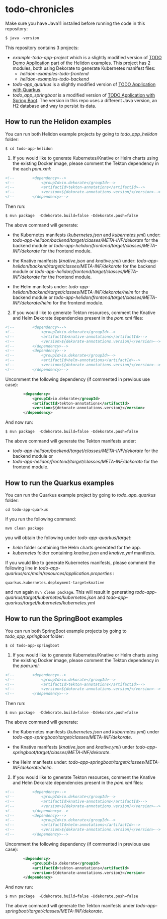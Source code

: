 # todo-chronicles

Make sure you have Java11 installed before running the code in this repository:

```java
$ java -version
```

This repository contains 3 projects:
* _example-todo-app-project_ which is a slightly modified version of [TODO Demo Application](https://github.com/helidon-io/helidon/tree/main/examples/todo-app) part of the Helidon examples.
This project has 2 modules, both using Dekorate to generate Kubernetes manifest files:
  * _helidon-examples-todo-frontend_ 
  * _helidon-examples-todo-backend_
* _todo-app_quarkus_ is a slightly modified version of [TODO Application with Quarkus](https://github.com/quarkusio/todo-demo-app).
* _todo_app_springboot_ is a modified version of [TODO Application with Spring Boot](https://github.com/microsoft/spring-todo-app). The version in this repo uses a different Java version,
an H2 database and way to persist its data.

## How to run the Helidon examples

You can run both Helidon example projects by going to _todo_app_helidon_ folder:

```shell
$ cd todo-app-helidon
```

1. If you would like to generate Kubernetes/Knative or Helm charts using the existing Docker image, 
please comment the Tekton dependency in the each _pom.xml_:

```xml 
<!--        <dependency>-->
<!--            <groupId>io.dekorate</groupId>-->
<!--            <artifactId>tekton-annotations</artifactId>-->
<!--            <version>${dekorate-annotations.version}</version>-->
<!--        </dependency>-->
```

Then run:
```shell
$ mvn package  -Ddekorate.build=false -Ddekorate.push=false
```
The above command will generate:
 * the Kubernetes manifests (_kubernetes.json_ and _kubernetes.yml_) under:
  _todo-app-helidon/backend/target/classes/META-INF/dekorate_ for the backend module or
  _todo-app-helidon/frontend/target/classes/META-INF/dekorate_ for the frontend module.


  * the Knative manifests (_knative.json_ and _knative.yml_) under:
  _todo-app-helidon/backend/target/classes/META-INF/dekorate_ for the backend module or 
  _todo-app-helidon/frontend/target/classes/META-INF/dekorate_ for the frontend module.


  * the Helm manifests under:
  _todo-app-helidon/backend/target/classes/META-INF/dekorate/helm_ for the backend module or
  _todo-app-helidon/frontend/target/classes/META-INF/dekorate/helm_ for the frontend module.

2. If you would like to generate Tekton resources, comment the Knative and Helm Dekorate dependencies present in the _pom.xml_ files: 

```xml 
<!--        <dependency>-->
<!--            <groupId>io.dekorate</groupId>-->
<!--            <artifactId>knative-annotations</artifactId>-->
<!--            <version>${dekorate-annotations.version}</version>-->
<!--        </dependency>-->
<!--        <dependency>-->
<!--            <groupId>io.dekorate</groupId>-->
<!--            <artifactId>helm-annotations</artifactId>-->
<!--            <version>${dekorate-annotations.version}</version>-->
<!--        </dependency>-->
```
Uncomment the following dependency (if commented in previous use case):

```xml 
        <dependency>
            <groupId>io.dekorate</groupId>
            <artifactId>tekton-annotations</artifactId>
            <version>${dekorate-annotations.version}</version>
        </dependency>
```

And now run:

```shell
$ mvn package  -Ddekorate.build=false -Ddekorate.push=false
```

The above command will generate the Tekton manifests under:
* _todo-app-helidon/backend/target/classes/META-INF/dekorate_ for the backend module or
* _todo-app-helidon/frontend/target/classes/META-INF/dekorate_ for the frontend module.

## How to run the Quarkus examples

You can run the Quarkus example project by going to _todo_app_quarkus_ folder:

```shell
cd todo-app-quarkus
```

If you run the following command:

```shell
mvn clean package
```

you will obtain the following under _todo-app-quarkus/target_:

* _helm_ folder containing the Helm charts generated for the app.
* _kubernetes_ folder containing _knative.json_ and _knative.yml_ manifests.

If you would like to generate Kubernetes manifests, 
please comment the following line in _todo-app-quarkus/src/main/resources/application.properties_ :

```properties
quarkus.kubernetes.deployment-target=knative
```
and run again `mvn clean package`. 
This will result in generating _todo-app-quarkus/target/kubernetes/kubernetes.json_
and _todo-app-quarkus/target/kubernetes/kubernetes.yml_

## How to run the SpringBoot examples

You can run both SpringBoot example projects by going to _todo_app_springboot_ folder:

```shell
$ cd todo-app-springboot
```

1. If you would like to generate Kubernetes/Knative or Helm charts using the existing Docker image,
   please comment the Tekton dependency in the _pom.xml_:

```xml 
<!--        <dependency>-->
<!--            <groupId>io.dekorate</groupId>-->
<!--            <artifactId>tekton-annotations</artifactId>-->
<!--            <version>${dekorate-annotations.version}</version>-->
<!--        </dependency>-->
```

Then run:
```shell
$ mvn package  -Ddekorate.build=false -Ddekorate.push=false
```
The above command will generate:
* the Kubernetes manifests (_kubernetes.json_ and _kubernetes.yml_) under
  _todo-app-springboot/target/classes/META-INF/dekorate_.


* the Knative manifests (_knative.json_ and _knative.yml_) under _todo-app-springboot/target/classes/META-INF/dekorate_.


* the Helm manifests under:
  _todo-app-springboot/target/classes/META-INF/dekorate/helm_.

2. If you would like to generate Tekton resources, comment the Knative and Helm Dekorate dependencies present in the _pom.xml_ files:

```xml 
<!--        <dependency>-->
<!--            <groupId>io.dekorate</groupId>-->
<!--            <artifactId>knative-annotations</artifactId>-->
<!--            <version>${dekorate-annotations.version}</version>-->
<!--        </dependency>-->
<!--        <dependency>-->
<!--            <groupId>io.dekorate</groupId>-->
<!--            <artifactId>helm-annotations</artifactId>-->
<!--            <version>${dekorate-annotations.version}</version>-->
<!--        </dependency>-->
```
Uncomment the following dependency (if commented in previous use case):

```xml 
        <dependency>
            <groupId>io.dekorate</groupId>
            <artifactId>tekton-annotations</artifactId>
            <version>${dekorate-annotations.version}</version>
        </dependency>
```

And now run:

```shell
$ mvn package  -Ddekorate.build=false -Ddekorate.push=false
```

The above command will generate the Tekton manifests under _todo-app-springboot/target/classes/META-INF/dekorate_.
